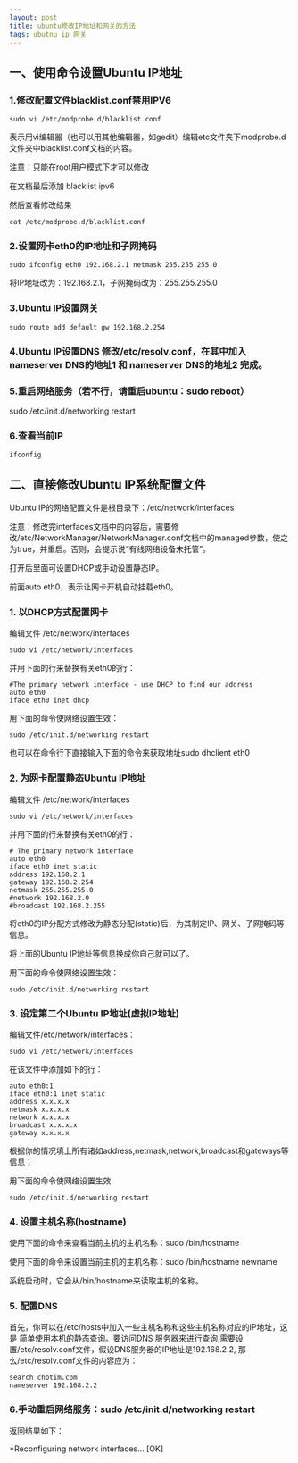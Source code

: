 ```yaml
---
layout: post
title: ubuntu修改IP地址和网关的方法
tags: ubutnu ip 网关
---
```


## 一、使用命令设置Ubuntu IP地址

### 1.修改配置文件blacklist.conf禁用IPV6

    sudo vi /etc/modprobe.d/blacklist.conf

表示用vi编辑器（也可以用其他编辑器，如gedit）编辑etc文件夹下modprobe.d文件夹中blacklist.conf文档的内容。

注意：只能在root用户模式下才可以修改

在文档最后添加 blacklist ipv6

然后查看修改结果

    cat /etc/modprobe.d/blacklist.conf

### 2.设置网卡eth0的IP地址和子网掩码

    sudo ifconfig eth0 192.168.2.1 netmask 255.255.255.0

将IP地址改为：192.168.2.1，子网掩码改为：255.255.255.0

### 3.Ubuntu IP设置网关

    sudo route add default gw 192.168.2.254

### 4.Ubuntu IP设置DNS 修改/etc/resolv.conf，在其中加入nameserver DNS的地址1 和 nameserver DNS的地址2 完成。

### 5.重启网络服务（若不行，请重启ubuntu：sudo reboot）

sudo /etc/init.d/networking restart

### 6.查看当前IP

    ifconfig

## 二、直接修改Ubuntu IP系统配置文件

Ubuntu IP的网络配置文件是根目录下：/etc/network/interfaces

注意：修改完interfaces文档中的内容后，需要修改/etc/NetworkManager/NetworkManager.conf文档中的managed参数，使之为true，并重启。否则，会提示说“有线网络设备未托管”。

打开后里面可设置DHCP或手动设置静态IP。

前面auto eth0，表示让网卡开机自动挂载eth0。

### 1. 以DHCP方式配置网卡

编辑文件 /etc/network/interfaces

    sudo vi /etc/network/interfaces

并用下面的行来替换有关eth0的行：

    #The primary network interface - use DHCP to find our address
    auto eth0
    iface eth0 inet dhcp

用下面的命令使网络设置生效：

    sudo /etc/init.d/networking restart

也可以在命令行下直接输入下面的命令来获取地址sudo dhclient eth0

### 2. 为网卡配置静态Ubuntu IP地址

编辑文件 /etc/network/interfaces

    sudo vi /etc/network/interfaces

并用下面的行来替换有关eth0的行：

    # The primary network interface  
    auto eth0  
    iface eth0 inet static  
    address 192.168.2.1  
    gateway 192.168.2.254  
    netmask 255.255.255.0  
    #network 192.168.2.0  
    #broadcast 192.168.2.255 

将eth0的IP分配方式修改为静态分配(static)后，为其制定IP、网关、子网掩码等信息。

将上面的Ubuntu IP地址等信息换成你自己就可以了。

用下面的命令使网络设置生效：

    sudo /etc/init.d/networking restart 

### 3. 设定第二个Ubuntu IP地址(虚拟IP地址)

编辑文件/etc/network/interfaces：  

    sudo vi /etc/network/interfaces 

在该文件中添加如下的行：

    auto eth0:1  
    iface eth0:1 inet static  
    address x.x.x.x  
    netmask x.x.x.x  
    network x.x.x.x  
    broadcast x.x.x.x  
    gateway x.x.x.x 

根据你的情况填上所有诸如address,netmask,network,broadcast和gateways等信息；

用下面的命令使网络设置生效

    sudo /etc/init.d/networking restart

 

### 4. 设置主机名称(hostname)

使用下面的命令来查看当前主机的主机名称：sudo /bin/hostname

使用下面的命令来设置当前主机的主机名称：sudo /bin/hostname newname

系统启动时，它会从/bin/hostname来读取主机的名称。

### 5. 配置DNS

首先，你可以在/etc/hosts中加入一些主机名称和这些主机名称对应的IP地址，这是 简单使用本机的静态查询。要访问DNS 服务器来进行查询,需要设置/etc/resolv.conf文件，假设DNS服务器的IP地址是192.168.2.2, 那么/etc/resolv.conf文件的内容应为：

    search chotim.com
    nameserver 192.168.2.2

### 6.手动重启网络服务：sudo /etc/init.d/networking restart

返回结果如下：

*Reconfiguring network interfaces… [OK]